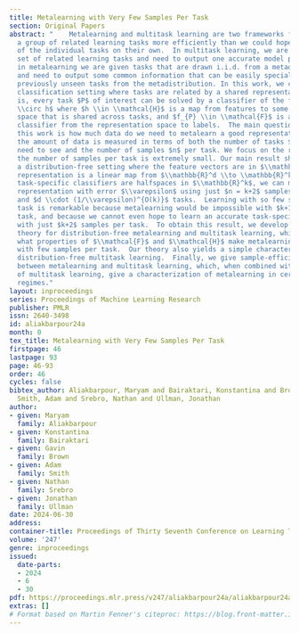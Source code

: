 ```yaml
---
title: Metalearning with Very Few Samples Per Task
section: Original Papers
abstract: "    Metalearning and multitask learning are two frameworks for solving
  a group of related learning tasks more efficiently than we could hope to solve each
  of the individual tasks on their own.  In multitask learning, we are given a fixed
  set of related learning tasks and need to output one accurate model per task, whereas
  in metalearning we are given tasks that are drawn i.i.d. from a metadistribution
  and need to output some common information that can be easily specialized to new,
  previously unseen tasks from the metadistribution. In this work, we consider a binary
  classification setting where tasks are related by a shared representation, that
  is, every task $P$ of interest can be solved by a classifier of the form $f_{P}
  \\circ h$ where $h \\in \\mathcal{H}$ is a map from features to some representation
  space that is shared across tasks, and $f_{P} \\in \\mathcal{F}$ is a task-specific
  classifier from the representation space to labels.  The main question we ask in
  this work is how much data do we need to metalearn a good representation? Here,
  the amount of data is measured in terms of both the number of tasks $t$ that we
  need to see and the number of samples $n$ per task. We focus on the regime where
  the number of samples per task is extremely small. Our main result shows that, in
  a distribution-free setting where the feature vectors are in $\\mathbb{R}^d$, the
  representation is a linear map from $\\mathbb{R}^d \\to \\mathbb{R}^k$, and the
  task-specific classifiers are halfspaces in $\\mathbb{R}^k$, we can metalearn a
  representation with error $\\varepsilon$ using just $n = k+2$ samples per task,
  and $d \\cdot (1/\\varepsilon)^{O(k)}$ tasks.  Learning with so few samples per
  task is remarkable because metalearning would be impossible with $k+1$ samples per
  task, and because we cannot even hope to learn an accurate task-specific classifier
  with just $k+2$ samples per task.  To obtain this result, we develop a sample-and-task-complexity
  theory for distribution-free metalearning and multitask learning, which identifies
  what properties of $\\mathcal{F}$ and $\\mathcal{H}$ make metalearning possible
  with few samples per task.  Our theory also yields a simple characterization of
  distribution-free multitask learning.  Finally, we give sample-efficient reductions
  between metalearning and multitask learning, which, when combined with our characterization
  of multitask learning, give a characterization of metalearning in certain parameter
  regimes."
layout: inproceedings
series: Proceedings of Machine Learning Research
publisher: PMLR
issn: 2640-3498
id: aliakbarpour24a
month: 0
tex_title: Metalearning with Very Few Samples Per Task
firstpage: 46
lastpage: 93
page: 46-93
order: 46
cycles: false
bibtex_author: Aliakbarpour, Maryam and Bairaktari, Konstantina and Brown, Gavin and
  Smith, Adam and Srebro, Nathan and Ullman, Jonathan
author:
- given: Maryam
  family: Aliakbarpour
- given: Konstantina
  family: Bairaktari
- given: Gavin
  family: Brown
- given: Adam
  family: Smith
- given: Nathan
  family: Srebro
- given: Jonathan
  family: Ullman
date: 2024-06-30
address:
container-title: Proceedings of Thirty Seventh Conference on Learning Theory
volume: '247'
genre: inproceedings
issued:
  date-parts:
  - 2024
  - 6
  - 30
pdf: https://proceedings.mlr.press/v247/aliakbarpour24a/aliakbarpour24a.pdf
extras: []
# Format based on Martin Fenner's citeproc: https://blog.front-matter.io/posts/citeproc-yaml-for-bibliographies/
---
```

